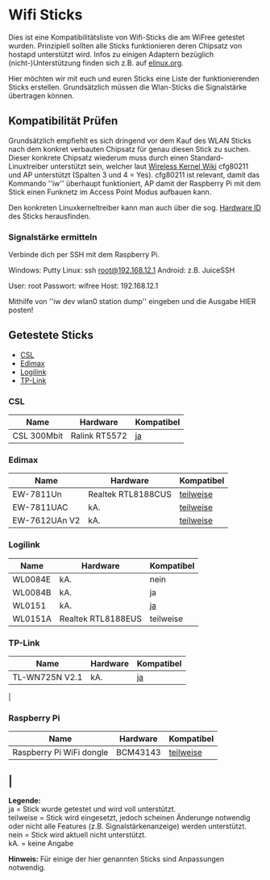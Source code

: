# Wifi Sticks
Dies ist eine Kompatibilitätsliste von Wifi-Sticks die am WiFree getestet wurden. Prinzipiell sollten alle Sticks funktionieren deren Chipsatz von hostapd unterstützt wird.  Infos zu einigen Adaptern bezüglich (nicht-)Unterstützung finden sich z.B. auf [elinux.org](http://elinux.org/RPi_USB_Wi-Fi_Adapters).

Hier möchten wir mit euch und euren Sticks eine Liste der funktionierenden Sticks erstellen.
Grundsätzlich müssen die Wlan-Sticks die Signalstärke übertragen können.

## Kompatibilität Prüfen
Grundsätzlich empfiehlt es sich dringend vor dem Kauf des WLAN Sticks nach dem konkret verbauten Chipsatz für genau diesen Stick zu suchen. Dieser konkrete Chipsatz wiederum muss durch einen Standard-Linuxtreiber unterstützt sein, welcher laut [Wireless Kernel Wiki](https://wireless.wiki.kernel.org/en/users/drivers) cfg80211 und AP unterstützt (Spalten 3 und 4 = Yes). cfg80211 ist relevant, damit das Kommando ''iw'' überhaupt funktioniert, AP damit der Raspberry Pi mit dem Stick einen Funknetz im Access Point Modus aufbauen kann.

Den konkreten Linuxkerneltreiber kann man auch über die sog. [Hardware ID](https://wikidevi.com/wiki/List_of_Wi-Fi_Device_IDs_in_Linux) des Sticks herausfinden.

### Signalstärke ermitteln
Verbinde dich per SSH mit dem Raspberry Pi.

Windows: Putty
Linux: ssh root@192.168.12.1
Android: z.B. JuiceSSH

User: root
Passwort: wifree
Host: 192.168.12.1

Mithilfe von ''iw dev wlan0 station dump'' eingeben und die Ausgabe HIER posten!

## Getestete Sticks
* [CSL](Wifi-Kompatibilität.md#CSL)
* [Edimax](Wifi-Kompatibilität.md#Edimax)
* [Logilink](Wifi-Kompatibilität.md#Logilink)
* [TP-Link](Wifi-Kompatibilität.md#TP-Link)

### CSL
| Name | Hardware | Kompatibel |
| -------- | -------- | -------- |
| CSL 300Mbit | Ralink RT5572 | [ja](http://open-diy-projects.com/topic/troubleshooting-wifree/page/4/#post-3379) |

### Edimax
| Name | Hardware | Kompatibel |
| -------- | -------- | -------- |
| EW-7811Un | Realtek RTL8188CUS | [teilweise](http://open-diy-projects.com/topic/troubleshooting-wifree/page/3/#post-3339) |
| EW-7811UAC | kA. | [teilweise](http://open-diy-projects.com/topic/troubleshooting-wifree/page/3/#post-3333) |
| EW-7612UAn V2 | kA. | [teilweise](http://open-diy-projects.com/topic/troubleshooting-wifree/page/3/#post-3365) |

### Logilink
| Name | Hardware | Kompatibel |
| -------- | -------- | -------- |
| WL0084E | kA. | nein |
| WL0084B | kA. | ja |
| WL0151 | kA. | [ja](http://open-diy-projects.com/topic/troubleshooting-wifree/page/4/#post-3377) |
| WL0151A | Realtek RTL8188EUS | teilweise |

### TP-Link
| Name | Hardware | Kompatibel |
| -------- | -------- | -------- |
| TL-WN725N V2.1 | kA. | [ja](http://open-diy-projects.com/topic/troubleshooting-wifree/page/3/#post-3354) |
| 

### Raspberry Pi
| Name | Hardware | Kompatibel |
| -------- | -------- | -------- |
| Raspberry Pi WiFi dongle | BCM43143 | [teilweise](http://open-diy-projects.com/topic/troubleshooting-wifree/page/5/#post-3546) |
| 
-----
**Legende:**  
ja = Stick wurde getestet und wird voll unterstützt.  
teilweise = Stick wird eingesetzt, jedoch scheinen Änderunge notwendig oder nicht alle Features (z.B. Signalstärkenanzeige) werden unterstützt.  
nein = Stick wird aktuell nicht unterstützt.  
kA. = keine Angabe

**Hinweis:** Für einige der hier genannten Sticks sind Anpassungen notwendig.
